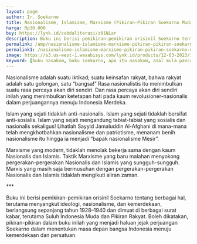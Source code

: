 ```yaml
---
layout: page
author: Ir. Soekarno
title: Nasionalisme, Islamisme, Marxisme (Pikiran-Pikiran Soekarno Muda)
harga: Rp30.000
buy: https://lynk.id/sabdaliterasi/z01NLar
description: Buku ini berisi pemikiran-pemikiran orisinil Soekarno tentang berbagai hal, terutama menyangkut ideologi, nasionalisme, dan kemerdekaan.
permalink: /amp/nasionalisme-islamisme-marxisme-pikiran-pikiran-soekarno-muda/
permalink1: /nasionalisme-islamisme-marxisme-pikiran-pikiran-soekarno-muda/
image: https://s3.us-west-1.wasabisys.com/lynk.id/products/12-03-2023/1678627332951_4127905.svg
keyword: [buku nasakom, buku soekarno, apa itu nasakom, asal mula pancasila, filsafat pancasila, soekarno muda, marxisme indonesia, marhenisme]
---
```

<p>Nasionalisme adalah suatu iktikad; suatu keinsafan rakyat, bahwa rakyat adalah satu golongan, satu “bangsa!” Rasa nasionalistis itu menimbulkan suatu rasa percaya akan diri sendiri. Dan rasa percaya akan diri sendiri inilah yang menimbulkan ketetapan hati pada kaum revolusioner-nasionalis dalam perjuangannya menuju Indonesia Merdeka.</p><p>Islam yang sejati tidaklah anti-nasionalis. Islam yang sejati tidaklah bersifat anti-sosialis. Islam yang sejati mengandung tabiat-tabiat yang sosialis dan nasionalis sekaligus! Lihatlah Sayyid Jamaluddin Al-Afghani di mana-mana telah mengkhotbahkan nasionalisme dan patriotisme, menanam benih nasionalisme itu hingga ia menjadi “bapak nasionalisme Mesir”.</p><p>Marxisme yang modern, tidaklah menolak bekerja sama dengan kaum Nasionalis dan Islamis. Taktik Marxisme yang baru malahan menyokong pergerakan-pergerakan Nasionalis dan Islamis yang sungguh-sungguh. Marxis yang masih saja bermusuhan dengan pergerakan-pergerakan Nasionalis dan Islamis tidaklah mengikuti aliran zaman.</p><p>***</p><p>Buku ini berisi pemikiran-pemikiran orisinil Soekarno tentang berbagai hal, terutama menyangkut ideologi, nasionalisme, dan kemerdekaan, berlangsung sepanjang tahun 1928–1940 dan dimuat di berbagai surat kabar, terutama Suluh Indonesia Muda dan Pikiran Rakyat. Boleh dikatakan, pikiran-pikiran dalam buku inilah yang menjadi haluan jejak perjuangan Soekarno dalam menentukan masa depan bangsa Indonesia menuju kemerdekaan dan persatuan.</p>